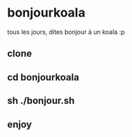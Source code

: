bonjourkoala
============

tous les jours, dites bonjour à un koala :p

## clone

## cd bonjourkoala

## sh ./bonjour.sh

## enjoy
